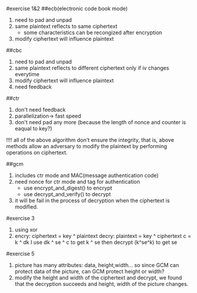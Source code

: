 #exercise 1&2
##ecb(electronic code book mode)
1. need to pad and unpad
2. same plaintext reflects to same ciphertext
    - some characteristics can be recongized after encryption
3. modify ciphertext will influence plaintext

##cbc
1. need to pad and unpad
2. same plaintext reflects to different ciphertext only if iv changes everytime
3. modify ciphertext will influence plaintext
4. need feedback

##ctr
1. don't need feedback 
2. parallelization-> fast speed
3. don't need pad any more (because the length of nonce and counter is eaqual to key?)

!!!! all of the above algorithm don't ensure the integrity, that is, above methods allow an adversary to modify the plaintext by performing operations on ciphertext.

##gcm
1. includes ctr mode and MAC(message authentication code)
2. need nonce for ctr mode and tag for authentication
	- use encrypt_and_digest() to encrypt
	- use decrypt_and_verify() to decrypt
3. it will be fail in the process of decryption when the ciphertext is modified.

#exercise 3
1. using xor
2. encry: ciphertext = key ^ plaintext
   decry: plaintext  = key ^ ciphertext
	c = k ^ dk
	I use dk ^ se ^ c to get k ^ se
	then decrypt (k^se^k) to get se

#exercise 5
1. picture has many attributes: data, height,width...
	so since GCM can protect data of the picture, can GCM protect height or width?
2. modify the height and width of the ciphertext and decrypt, we found that the decryption succeeds and height, width of the picture changes.
	
